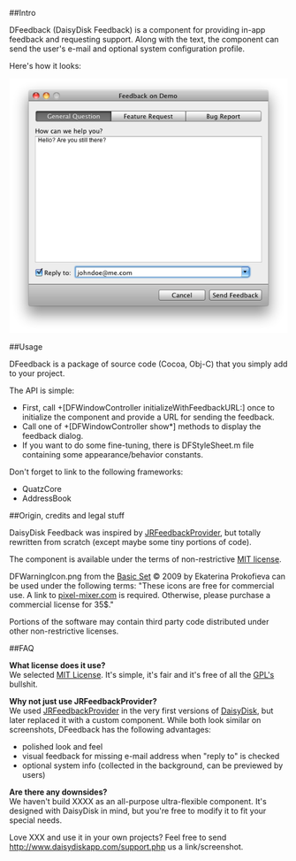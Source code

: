 ##Intro

DFeedback (DaisyDisk Feedback) is a component for providing in-app feedback and requesting support. Along with the text, the component can send the user's e-mail and optional system configuration profile.

Here's how it looks:

![Screenshot](ReadMeScreenshot.png)

##Usage

DFeedback is a package of source code (Cocoa, Obj-C) that you simply add to your project.

The API is simple: 

- First, call +[DFWindowController initializeWithFeedbackURL:] once to initialize the component and provide a URL for sending the feedback.
- Call one of +[DFWindowController show*] methods to display the feedback dialog.
- If you want to do some fine-tuning, there is DFStyleSheet.m file containing some appearance/behavior constants.

Don't forget to link to the following frameworks:

- QuatzCore
- AddressBook

##Origin, credits and legal stuff

DaisyDisk Feedback was inspired by [JRFeedbackProvider](https://github.com/rentzsch/jrfeedbackprovider), but totally rewritten from scratch (except maybe some tiny portions of code).

The component is available under the terms of non-restrictive [MIT license](http://en.wikipedia.org/wiki/MIT_License).

DFWarningIcon.png from the [Basic Set](http://pixel-mixer.com/BASIC_SET/) © 2009 by Ekaterina Prokofieva can be used under the following terms:
"These icons are free for commercial use. A link to [pixel-mixer.com](http://pixel-mixer.com) is required.
Otherwise, please purchase a commercial license for 35$."

Portions of the software may contain third party code distributed under other non-restrictive licenses.

##FAQ

__What license does it use?__<br />
We selected [MIT License](http://en.wikipedia.org/wiki/MIT_License). It's simple, it's fair and it's free of all the [GPL's](http://en.wikipedia.org/wiki/GPL) bullshit.

__Why not just use JRFeedbackProvider?__<br />
We used [JRFeedbackProvider](https://github.com/rentzsch/jrfeedbackprovider) in the very first versions of [DaisyDisk](http://www.daisydiskapp.com), but later replaced it with a custom component. While both look similar on screenshots, DFeedback has the following advantages:

* polished look and feel
* visual feedback for missing e-mail address when "reply to" is checked
* optional system info (collected in the background, can be previewed by users)

__Are there any downsides?__<br />
We haven't build XXXX as an all-purpose ultra-flexible component. It's designed with DaisyDisk in mind, but you're free to modify it to fit your special needs.

Love XXX and use it in your own projects? Feel free to send http://www.daisydiskapp.com/support.php us a link/screenshot.
